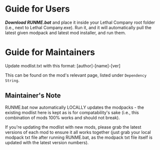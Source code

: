 # Guide for Users

***Download RUNME.bat*** and place it inside your Lethal Company root folder (i.e., next to Lethal Company.exe). Run it, and it will automatically pull the latest given modpack and latest mod installer, and run them.

# Guide for Maintainers

Update modlist.txt with this format:
[author]-[name]-[ver]

This can be found on the mod's relevant page, listed under `Dependency String`.

## Maintainer's Note

RUNME.bat now automatically LOCALLY updates the modpacks - the existing modlist here is kept as is for compatability's sake (i.e., this combination of mods 100% works and should not break). 

If you're updating the modlist with new mods, please grab the latest versions of each mod to ensure it all works together (just grab your local modpack txt file after running RUNME.bat, as the modpack txt file itself is updated with the latest version numbers).
